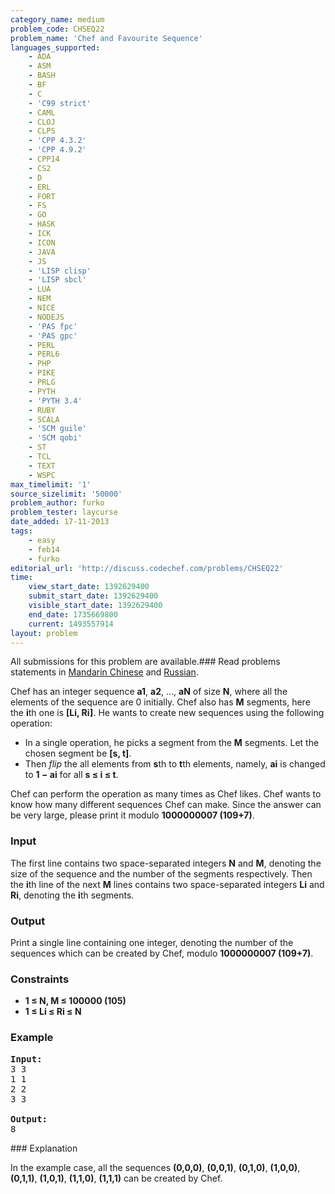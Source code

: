 ```yaml
---
category_name: medium
problem_code: CHSEQ22
problem_name: 'Chef and Favourite Sequence'
languages_supported:
    - ADA
    - ASM
    - BASH
    - BF
    - C
    - 'C99 strict'
    - CAML
    - CLOJ
    - CLPS
    - 'CPP 4.3.2'
    - 'CPP 4.9.2'
    - CPP14
    - CS2
    - D
    - ERL
    - FORT
    - FS
    - GO
    - HASK
    - ICK
    - ICON
    - JAVA
    - JS
    - 'LISP clisp'
    - 'LISP sbcl'
    - LUA
    - NEM
    - NICE
    - NODEJS
    - 'PAS fpc'
    - 'PAS gpc'
    - PERL
    - PERL6
    - PHP
    - PIKE
    - PRLG
    - PYTH
    - 'PYTH 3.4'
    - RUBY
    - SCALA
    - 'SCM guile'
    - 'SCM qobi'
    - ST
    - TCL
    - TEXT
    - WSPC
max_timelimit: '1'
source_sizelimit: '50000'
problem_author: furko
problem_tester: laycurse
date_added: 17-11-2013
tags:
    - easy
    - feb14
    - furko
editorial_url: 'http://discuss.codechef.com/problems/CHSEQ22'
time:
    view_start_date: 1392629400
    submit_start_date: 1392629400
    visible_start_date: 1392629400
    end_date: 1735669800
    current: 1493557914
layout: problem
---
```

All submissions for this problem are available.###  Read problems statements in [Mandarin Chinese](http://www.codechef.com/download/translated/FEB14/mandarin/CHSEQ22.pdf) and [Russian](http://www.codechef.com/download/translated/FEB14/russian/CHSEQ22.pdf).

Chef has an integer sequence **a1**, **a2**, ..., **aN** of size **N**, where all the elements of the sequence are 0 initially. Chef also has **M** segments, here the **i**th one is **\[Li, Ri\]**. He wants to create new sequences using the following operation:

- In a single operation, he picks a segment from the **M** segments. Let the chosen segment be **\[s, t\]**.
- Then _flip_ the all elements from **s**th to **t**th elements, namely, **ai** is changed to **1 − ai** for all **s ≤ i ≤ t**.

Chef can perform the operation as many times as Chef likes. Chef wants to know how many different sequences Chef can make. Since the answer can be very large, please print it modulo **1000000007 (109+7)**.

### Input

The first line contains two space-separated integers **N** and **M**, denoting the size of the sequence and the number of the segments respectively. Then the **i**th line of the next **M** lines contains two space-separated integers **Li** and **Ri**, denoting the **i**th segments.

### Output

Print a single line containing one integer, denoting the number of the sequences which can be created by Chef, modulo **1000000007 (109+7)**.

### Constraints

- **1 ≤ N, M ≤ 100000 (105)**
- **1 ≤ Li ≤ Ri ≤ N**

### Example

<pre>
<b>Input:</b>
3 3
1 1
2 2
3 3

<b>Output:</b>
8
</pre>### Explanation

In the example case, all the sequences **(0,0,0)**, **(0,0,1)**, **(0,1,0)**, **(1,0,0)**, **(0,1,1)**, **(1,0,1)**, **(1,1,0)**, **(1,1,1)** can be created by Chef.
